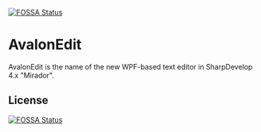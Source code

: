 [![FOSSA Status](https://app.fossa.io/api/projects/git%2Bgithub.com%2FHartmarken%2FAvalonEdit.svg?type=shield)](https://app.fossa.io/projects/git%2Bgithub.com%2FHartmarken%2FAvalonEdit?ref=badge_shield)

﻿AvalonEdit
==========

AvalonEdit is the name of the new WPF-based text editor in SharpDevelop 4.x "Mirador".

## License
[![FOSSA Status](https://app.fossa.io/api/projects/git%2Bgithub.com%2FHartmarken%2FAvalonEdit.svg?type=large)](https://app.fossa.io/projects/git%2Bgithub.com%2FHartmarken%2FAvalonEdit?ref=badge_large)